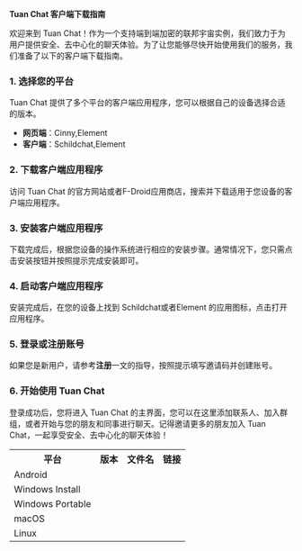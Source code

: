 **Tuan Chat 客户端下载指南**

欢迎来到 Tuan Chat！作为一个支持端到端加密的联邦宇宙实例，我们致力于为用户提供安全、去中心化的聊天体验。为了让您能够尽快开始使用我们的服务，我们准备了以下的客户端下载指南。

### 1. **选择您的平台**

Tuan Chat 提供了多个平台的客户端应用程序，您可以根据自己的设备选择合适的版本。

- **网页端**：Cinny,Element
- **客户端**：Schildchat,Element

### 2. **下载客户端应用程序**

访问 Tuan Chat 的官方网站或者F-Droid应用商店，搜索并下载适用于您设备的客户端应用程序。


### 3. **安装客户端应用程序**

下载完成后，根据您设备的操作系统进行相应的安装步骤。通常情况下，您只需点击安装按钮并按照提示完成安装即可。

### 4. **启动客户端应用程序**

安装完成后，在您的设备上找到 Schildchat或者Element 的应用图标，点击打开应用程序。
### 5. **登录或注册账号**

如果您是新用户，请参考**注册**一文的指导，按照提示填写邀请码并创建账号。

### 6. **开始使用 Tuan Chat**

登录成功后，您将进入 Tuan Chat 的主界面，您可以在这里添加联系人、加入群组，或者开始与您的朋友和同事进行聊天。记得邀请更多的朋友加入 Tuan Chat，一起享受安全、去中心化的聊天体验！

<table>
  <tr>
    <th>平台</th>
    <th>版本</th>
    <th>文件名</th>
    <th>链接</th>
  </tr>
  <tr id="android">
    <td>Android</td>
    <td class="version"></td>
    <td class="filename"></td>
    <td class="link"></td>
  </tr>
  <tr id="windows-install">
    <td>Windows Install</td>
    <td class="version"></td>
    <td class="filename"></td>
    <td class="link"></td>
  </tr>
  <tr id="windows-portable">
    <td>Windows Portable</td>
    <td class="version"></td>
    <td class="filename"></td>
    <td class="link"></td>
  </tr>
  <tr id="macos">
    <td>macOS</td>
    <td class="version"></td>
    <td class="filename"></td>
    <td class="link"></td>
  </tr>
  <tr id="linux">
    <td>Linux</td>
    <td class="version"></td>
    <td class="filename"></td>
    <td class="link"></td>
  </tr>
</table>

<script>
function updateVersionAndLink(platform, apiURL) {
  // IPFS 网关地址
  const ipfsGateway = 'https://gateway.pinata.cloud/ipfs/';

  // 获取数据
  fetch(apiURL)
    .then(response => response.json())
    .then(data => {
      // 获取最新版本的 CID 和文件名
      const latestCID = data.latest.cid;
      const latestFilename = data.latest.name;

      // 通过 CID 匹配找到最新的版本号
      const latestVersion = data.versions.find(version => version.cid === latestCID).version;

      // 更新表格
      const row = document.getElementById(platform);
      const versionCell = row.querySelector('.version');
      const filenameCell = row.querySelector('.filename');
      const linkCell = row.querySelector('.link');

      // 更新版本列
      versionCell.textContent = latestVersion;

      // 更新文件名列
      filenameCell.textContent = latestFilename;

      // 更新链接列
      const link = document.createElement('a');
      link.href = ipfsGateway + 'ipfs/' + latestCID + '/' + latestFilename;
      link.textContent = '下载';
      link.className = 'download-button'; // 添加类名
      linkCell.appendChild(link);
    })
    .catch(error => console.error('Error:', error));
}

// 使用函数来更新每个平台的数据
updateVersionAndLink('android', '/clients/json/schildichat-android-cid.json');
updateVersionAndLink('windows-install', '/clients/json/schildichat-windows-install-cid.json');
updateVersionAndLink('windows-portable', '/clients/json/schildichat-windows-portable-cid.json');
updateVersionAndLink('macos', '/clients/json/schildichat-macos-cid.json');
updateVersionAndLink('linux', '/clients/json/schildichat-linux-appimage-cid.json');
</script>
